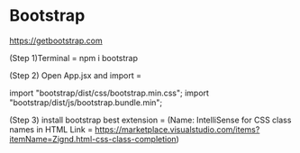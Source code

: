 # Bootstrap
https://getbootstrap.com


(Step 1)Terminal = npm i bootstrap

(Step 2) Open App.jsx and import =

import "bootstrap/dist/css/bootstrap.min.css";
import "bootstrap/dist/js/bootstrap.bundle.min";

(Step 3) install bootstrap best extension = (Name: IntelliSense for CSS class names in HTML
Link = https://marketplace.visualstudio.com/items?itemName=Zignd.html-css-class-completion)


